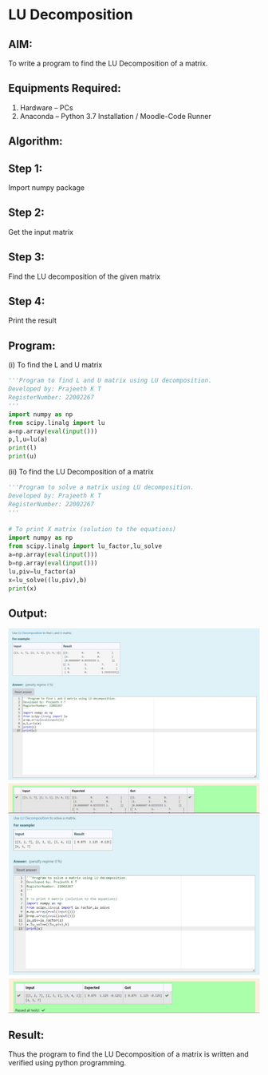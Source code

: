 # LU Decomposition 

## AIM:
To write a program to find the LU Decomposition of a matrix.

## Equipments Required:
1. Hardware – PCs
2. Anaconda – Python 3.7 Installation / Moodle-Code Runner

## Algorithm:

## Step 1:
Import numpy package
## Step 2:
Get the input matrix
## Step 3:
Find the LU decomposition of the given matrix
## Step 4:
Print the result

## Program:
(i) To find the L and U matrix
```python
'''Program to find L and U matrix using LU decomposition.
Developed by: Prajeeth K T
RegisterNumber: 22002267
'''
import numpy as np
from scipy.linalg import lu
a=np.array(eval(input()))
p,l,u=lu(a)
print(l)
print(u)
```
(ii) To find the LU Decomposition of a matrix
```python
'''Program to solve a matrix using LU decomposition.
Developed by: Prajeeth K T
RegisterNumber: 22002267
'''

# To print X matrix (solution to the equations)
import numpy as np
from scipy.linalg import lu_factor,lu_solve
a=np.array(eval(input()))
b=np.array(eval(input()))
lu,piv=lu_factor(a)
x=lu_solve((lu,piv),b)
print(x)
```

## Output:
![lu decomposition](./Lu%20matrix.jpg)
![](./Lu%20solve.jpg)

## Result:
Thus the program to find the LU Decomposition of a matrix is written and verified using python programming.

